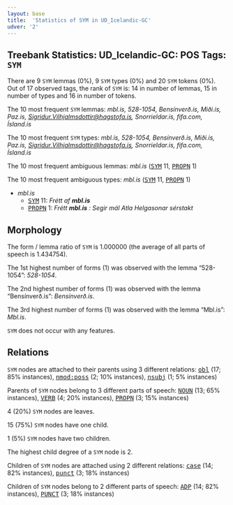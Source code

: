```yaml
---
layout: base
title:  'Statistics of SYM in UD_Icelandic-GC'
udver: '2'
---
```


## Treebank Statistics: UD_Icelandic-GC: POS Tags: `SYM`

There are 9 `SYM` lemmas (0%), 9 `SYM` types (0%) and 20 `SYM` tokens (0%).
Out of 17 observed tags, the rank of `SYM` is: 14 in number of lemmas, 15 in number of types and 16 in number of tokens.

The 10 most frequent `SYM` lemmas: <em>mbl.is, 528-1054, Bensínverð.is, Miði.is, Paz.is, Sigridur.Vilhjalmsdottir@hagstofa.is, Snorrieldar.is, fifa.com, Ísland.is</em>

The 10 most frequent `SYM` types:  <em>mbl.is, 528-1054, Bensínverð.is, Miði.is, Paz.is, Sigridur.Vilhjalmsdottir@hagstofa.is, Snorrieldar.is, fifa.com, Ísland.is</em>

The 10 most frequent ambiguous lemmas: <em>mbl.is</em> (<tt><a href="is_gc-pos-SYM.html">SYM</a></tt> 11, <tt><a href="is_gc-pos-PROPN.html">PROPN</a></tt> 1)

The 10 most frequent ambiguous types:  <em>mbl.is</em> (<tt><a href="is_gc-pos-SYM.html">SYM</a></tt> 11, <tt><a href="is_gc-pos-PROPN.html">PROPN</a></tt> 1)


* <em>mbl.is</em>
  * <tt><a href="is_gc-pos-SYM.html">SYM</a></tt> 11: <em>Frétt af <b>mbl.is</b></em>
  * <tt><a href="is_gc-pos-PROPN.html">PROPN</a></tt> 1: <em>Frétt <b>mbl.is</b> : Segir mál Atla Helgasonar sérstakt</em>

## Morphology

The form / lemma ratio of `SYM` is 1.000000 (the average of all parts of speech is 1.434754).

The 1st highest number of forms (1) was observed with the lemma “528-1054”: <em>528-1054</em>.

The 2nd highest number of forms (1) was observed with the lemma “Bensínverð.is”: <em>Bensínverð.is</em>.

The 3rd highest number of forms (1) was observed with the lemma “Mbl.is”: <em>Mbl.is</em>.

`SYM` does not occur with any features.


## Relations

`SYM` nodes are attached to their parents using 3 different relations: <tt><a href="is_gc-dep-obl.html">obl</a></tt> (17; 85% instances), <tt><a href="is_gc-dep-nmod-poss.html">nmod:poss</a></tt> (2; 10% instances), <tt><a href="is_gc-dep-nsubj.html">nsubj</a></tt> (1; 5% instances)

Parents of `SYM` nodes belong to 3 different parts of speech: <tt><a href="is_gc-pos-NOUN.html">NOUN</a></tt> (13; 65% instances), <tt><a href="is_gc-pos-VERB.html">VERB</a></tt> (4; 20% instances), <tt><a href="is_gc-pos-PROPN.html">PROPN</a></tt> (3; 15% instances)

4 (20%) `SYM` nodes are leaves.

15 (75%) `SYM` nodes have one child.

1 (5%) `SYM` nodes have two children.

The highest child degree of a `SYM` node is 2.

Children of `SYM` nodes are attached using 2 different relations: <tt><a href="is_gc-dep-case.html">case</a></tt> (14; 82% instances), <tt><a href="is_gc-dep-punct.html">punct</a></tt> (3; 18% instances)

Children of `SYM` nodes belong to 2 different parts of speech: <tt><a href="is_gc-pos-ADP.html">ADP</a></tt> (14; 82% instances), <tt><a href="is_gc-pos-PUNCT.html">PUNCT</a></tt> (3; 18% instances)

